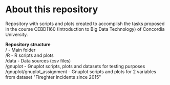# About this repository

Repository with scripts and plots created to accomplish the tasks proposed in the course CEBD1160 (Introduction to Big Data Technology)  of Concordia University.

<b>Repository structure</b><BR>
/          - Main folder<BR>
/R        - R scripts and plots<BR>
/data     - Data sources (csv files)<BR>
/gnuplot  - Gnuplot scripts, plots and datasets for testing purposes<BR>
/gnuplot/gnuplot_assignment  - Gnuplot scripts and plots for 2 variables from dataset "Fireghter incidents since 2015"


